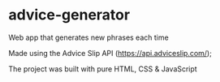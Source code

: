 # advice-generator
Web app that generates new phrases each time


Made using the Advice Slip API (https://api.adviceslip.com/);

The project was built with pure HTML, CSS & JavaScript
